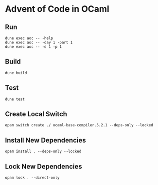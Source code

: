# Advent of Code in OCaml

## Run

```
dune exec aoc -- -help
dune exec aoc -- -day 1 -part 1
dune exec aoc -- -d 1 -p 1
```

## Build

```
dune build
```

## Test

```
dune test
```

## Create Local Switch

```
opam switch create ./ ocaml-base-compiler.5.2.1 --deps-only --locked
```

## Install New Dependencies

```
opam install . --deps-only --locked
```

## Lock New Dependencies

```
opam lock . --direct-only
```
